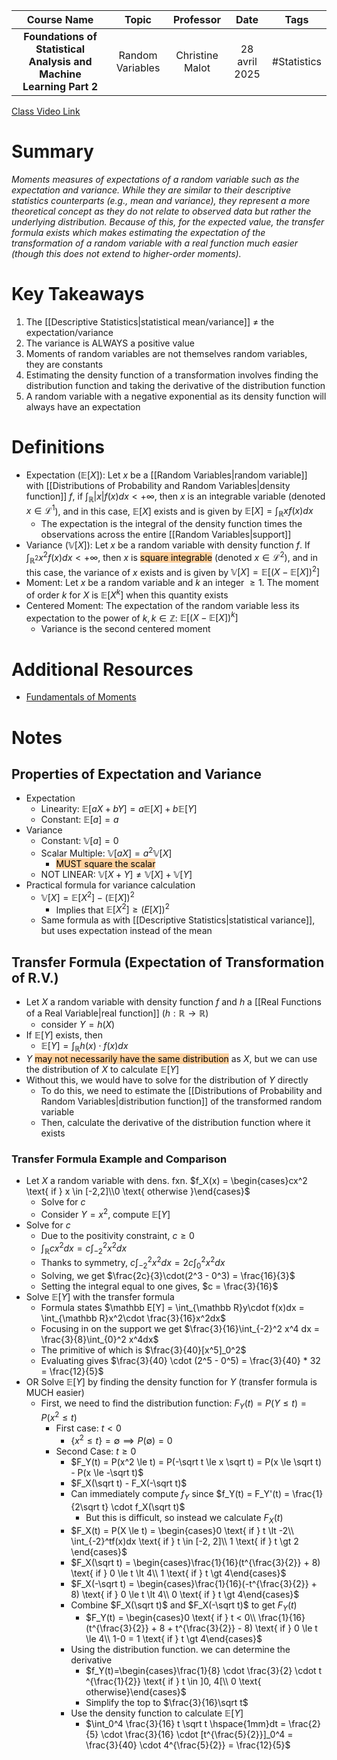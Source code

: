 |                             Course Name                             |      Topic       |    Professor    |     Date      |    Tags     |
| :-----------------------------------------------------------------: | :--------------: | :-------------: | :-----------: | :---------: |
| **Foundations of Statistical Analysis and Machine Learning Part 2** | Random Variables | Christine Malot | 28 avril 2025 | #Statistics |

[Class Video Link](https://dstisas-my.sharepoint.com/personal/johnny_najjar_dsti_institute/_layouts/15/stream.aspx?id=%2Fpersonal%2Fjohnny%5Fnajjar%5Fdsti%5Finstitute%2FDocuments%2FRecordings%281%29%2FA24%20%2D%20Common%20Link%20%2D%20DS%2DDE%2DDA%2D20250428%5F085826%2DMeeting%20Recording%2Emp4&ga=1&referrer=StreamWebApp%2EWeb&referrerScenario=AddressBarCopied%2Eview%2E2e01d2df%2Df23f%2D4d58%2D8e3d%2De9bd3cfbac91)

# Summary
*Moments measures of expectations of a random variable such as the expectation and variance. While they are similar to their descriptive statistics counterparts (e.g., mean and variance), they represent a more theoretical concept as they do not relate to observed data but rather the underlying distribution. Because of this, for the expected value, the transfer formula exists which makes estimating the expectation of the transformation of a random variable with a real function much easier (though this does not extend to higher-order moments).*

# Key Takeaways
1. The [[Descriptive Statistics|statistical mean/variance]] $\ne$ the expectation/variance
2. The variance is ALWAYS a positive value
3. Moments of random variables are not themselves random variables, they are constants
4. Estimating the density function of a transformation involves finding the distribution function and taking the derivative of the distribution function
5. A random variable with a negative exponential as its density function will always have an expectation
# Definitions
- Expectation ($\mathbb E[X]$): Let $x$ be a [[Random Variables|random variable]] with [[Distributions of Probability and Random Variables|density function]] $f$, if $\int_{\mathbb R} |x|f(x)dx \lt + \infty$, then $x$ is an integrable variable (denoted $x \in \mathscr L^1$), and in this case, $\mathbb E[X]$ exists and is given by $\mathbb E[X] = \int_{\mathbb R}xf(x)dx$ 
	- The expectation is the integral of the density function times the observations across the entire [[Random Variables|support]]
- Variance ($\mathbb V[X]$): Let $x$ be a random variable with density function $f$. If $\int_{\mathbb R^2}x^2f(x)dx \lt + \infty$, then $x$ is <mark style="background: #FFB86CA6;">square integrable</mark> (denoted $x \in \mathscr L^2$), and in this case, the variance of $x$ exists and is given by $\mathbb V[X] = \mathbb E[(X - \mathbb E[X])^2]$
- Moment: Let $x$ be a random variable and $k$ an integer $\ge 1$. The moment of order $k$ for $X$ is $\mathbb E[X^k]$ when this quantity exists
- Centered Moment: The expectation of the random variable less its expectation to the power of $k, k \in \mathbb Z$: $\mathbb E[(X - \mathbb E[X])^k]$
	- Variance is the second centered moment
# Additional Resources
- [Fundamentals of Moments](https://www.statlect.com/fundamentals-of-probability/moments)

# Notes
## Properties of Expectation and Variance
- Expectation
	- Linearity: $\mathbb E[aX + bY] = a\mathbb E[X] + b\mathbb E[Y]$
	- Constant: $\mathbb E[a] = a$
- Variance
	- Constant: $\mathbb V[a] = 0$
	- Scalar Multiple: $\mathbb V[aX] = a^2\mathbb V[X]$
		- <mark style="background: #FFB86CA6;">MUST square the scalar</mark>
	- NOT LINEAR: $\mathbb V[X + Y] \ne \mathbb V[X] + \mathbb V[Y]$
- Practical formula for variance calculation
	- $\mathbb V[X] = \mathbb E[X^2] - (\mathbb E[X])^2$
		- Implies that $\mathbb E[X^2] \ge \mathbb (E[X])^2$
	- Same formula as with [[Descriptive Statistics|statistical variance]], but uses expectation instead of the mean
## Transfer Formula (Expectation of Transformation of R.V.)
- Let $X$ a random variable with density function $f$ and $h$ a [[Real Functions of a Real Variable|real function]] ($h: \mathbb R \to \mathbb R$)
	- consider $Y = h(X)$
- If $\mathbb E[Y]$ exists, then
	- $\mathbb E[Y] = \int_{\mathbb R} h(x) \cdot f(x)dx$
- $Y$ <mark style="background: #FFB86CA6;">may not necessarily have the same distribution</mark> as $X$, but we can use the distribution of $X$ to calculate $\mathbb E[Y]$
- Without this, we would have to solve for the distribution of $Y$ directly
	- To do this, we need to estimate the [[Distributions of Probability and Random Variables|distribution function]] of the transformed random variable
	- Then, calculate the derivative of the distribution function where it exists
### Transfer Formula Example and Comparison
- Let $X$ a random variable with dens. fxn. $f_X(x) = \begin{cases}cx^2 \text{ if } x \in [-2,2]\\0 \text{ otherwise }\end{cases}$
	- Solve for $c$
	- Consider $Y = x^2$, compute $\mathbb E[Y]$
- Solve for $c$
	- Due to the positivity constraint, $c \ge 0$
	- $\int_{\mathbb R}cx^2dx = c\int_{-2}^2x^2dx$
	- Thanks to symmetry, $c\int_{-2}^2x^2dx=2c\int_{0}^2x^2dx$
	- Solving, we get $\frac{2c}{3}\cdot(2^3 - 0^3) = \frac{16}{3}$
	- Setting the integral equal to one gives, $c = \frac{3}{16}$
- Solve $\mathbb E[Y]$ with the transfer formula
	- Formula states $\mathbb E[Y] = \int_{\mathbb R}y\cdot f(x)dx = \int_{\mathbb R}x^2\cdot \frac{3}{16}x^2dx$
	- Focusing in on the support we get $\frac{3}{16}\int_{-2}^2 x^4 dx = \frac{3}{8}\int_{0}^2 x^4dx$
	- The primitive of which is $\frac{3}{40}[x^5]_0^2$
	- Evaluating gives $\frac{3}{40} \cdot (2^5 - 0^5) = \frac{3}{40} * 32 = \frac{12}{5}$
- OR Solve $\mathbb E[Y]$ by finding the density function for $Y$ (transfer formula is MUCH easier)
	- First, we need to find the distribution function: $F_Y(t) = P(Y \le t) = P(x^2 \le t)$
		- First case: $t \lt 0$
			- $\{x^2 \le t \} = \emptyset \implies P(\emptyset)=0$
		- Second Case: $t \ge 0$
			- $F_Y(t) = P(x^2 \le t) = P(-\sqrt t \le x \sqrt t) = P(x \le \sqrt t) - P(x \le -\sqrt t)$
			- $F_X(\sqrt t) - F_X(-\sqrt t)$
			- Can immediately compute $f_Y$ since $f_Y(t) = F_Y'(t) = \frac{1}{2\sqrt t} \cdot f_X(\sqrt t)$
				- But this is difficult, so instead we calculate $F_X(t)$
			- $F_X(t) = P(X \le t) = \begin{cases}0 \text{ if } t \lt -2\\ \int_{-2}^tf(x)dx \text{ if } t \in [-2, 2]\\ 1 \text{ if } t \gt 2 \end{cases}$
			- $F_X(\sqrt t) = \begin{cases}\frac{1}{16}(t^{\frac{3}{2}} + 8) \text{ if } 0 \le t \lt 4\\ 1 \text{ if } t \gt 4\end{cases}$
			- $F_X(-\sqrt t) = \begin{cases}\frac{1}{16}(-t^{\frac{3}{2}} + 8) \text{ if } 0 \le t \lt 4\\ 0 \text{ if } t \gt 4\end{cases}$
			- Combine $F_X(\sqrt t)$ and $F_X(-\sqrt t)$ to get $F_Y(t)$
				- $F_Y(t) = \begin{cases}0 \text{ if } t < 0\\ \frac{1}{16}(t^{\frac{3}{2}} + 8 + t^{\frac{3}{2}} - 8) \text{ if } 0 \le t \le 4\\ 1-0 = 1 \text{ if } t \gt 4\end{cases}$
			- Using the distribution function. we can determine the derivative
				- $f_Y(t)=\begin{cases}\frac{1}{8} \cdot \frac{3}{2} \cdot t ^{\frac{1}{2}} \text{ if } t \in ]0, 4[\\ 0 \text{ otherwise}\end{cases}$
				- Simplify the top to $\frac{3}{16}\sqrt t$
			- Use the density function to calculate $\mathbb E[Y]$
				- $\int_0^4 \frac{3}{16} t \sqrt t \hspace{1mm}dt = \frac{2}{5} \cdot \frac{3}{16} \cdot [t^{\frac{5}{2}}]_0^4 = \frac{3}{40} \cdot 4^{\frac{5}{2}} = \frac{12}{5}$
